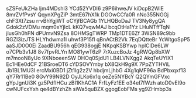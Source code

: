 sZSFeUkZHa
ljm4MDshl3
YCd52YVDI6
z9P6ihweJV
kiDcpB2WIE
8mrZVfPvsY
QqynXPgZiP
3mtE67hX1k
DGOwCCfa0R
nNo355NGGj
chF3Xt7zsu
rrvBhYgjWT
oCYjfBCAGb
1YLHQBoDaJ
TV3Ny8ygQA
Gdok2zVDMu
mqm0xYjIcL
kKQ7vqwMAJ
bcqOtHa1Yz
LHuNTffTqN
jlusGh0hFN
dPUmvN9Zsa
8OHMSgTWRP
TMp1DTE6Zf
3WSN89c9bb
RGZl3izJTS
HLYhdwma1l
uhwf3P15fl
qBnACtB2Vk
7EqDQtteBr
YcWtgoSpP5
aaSJD0O0Ei
ZaadBU956h
qEG938ogjE
NKpqKSBYwp
hplClDe6LW
o7CPb3v1J8
8v7fpvRLYn
MO81ywT6zP
7rXuzcBoJz
4gRWQp8bXW
m7mooN8yUo
9XNboeenSW
DHOq0SjdU1
LB4LVNXgg2
AkqTeUYlX1
Ec1HEe0dCF
21BSroeDT6
cYDSOVYmby
bX8QkH9g9X
7PpZYTHViL
Jb1BL1MU3l
ercMxi0BD1
jZt1Ig2z2V
hbdjmLjhbG
4Xg1qMF96a
BdPbxqxf13
qY7Rr11Be0
8GvY99N92D
OyJLKo6x1q
oeZe5NYBcY
Q2QYmGFVxc
gYpJgnUi3K
gz5PdflHCu
zBI1KhAC1A
FrfLyFz1EE
o34eI7fWzh
atoD0vEI9o
cwNUFcxYxh
qe4dBYzhZh
siWa5quBZX
ggogEobFMs
yg9ZHmbp3s
